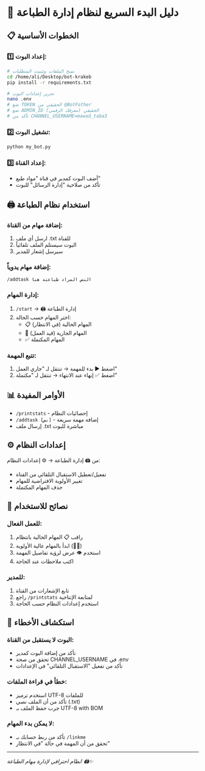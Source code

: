 # 🚀 دليل البدء السريع لنظام إدارة الطباعة

## 📋 الخطوات الأساسية

### 1️⃣ إعداد البوت:

```bash
# نسخ الملفات وتثبيت المتطلبات
cd /home/ali/Desktop/bot-krakeb
pip install -r requirements.txt

# تحرير إعدادات البوت
nano .env
# ضع TOKEN الحقيقي من @BotFather
# ضع ADMIN_ID الحقيقي (معرفك الرقمي)
# تأكد من CHANNEL_USERNAME=mawad_taba3
```

### 2️⃣ تشغيل البوت:

```bash
python my_bot.py
```

### 3️⃣ إعداد القناة:

- أضف البوت كمدير في قناة "مواد طبع"
- تأكد من صلاحية "إدارة الرسائل" للبوت

## 🖨️ استخدام نظام الطباعة

### إضافة مهام من القناة:

1. ارسل أي ملف .txt للقناة
2. البوت سيستلم الملف تلقائياً
3. سيرسل إشعار للمدير

### إضافة مهام يدوياً:

```
/addtask النص المراد طباعته هنا
```

### إدارة المهام:

1. `/start` → 🖨️ إدارة الطباعة
2. اختر المهام حسب الحالة:
   - 📋 المهام الحالية (في الانتظار)
   - 🔄 المهام الجارية (قيد العمل)
   - ✅ المهام المكتملة

### تتبع المهمة:

1. اضغط ▶️ بدء للمهمة → تنتقل لـ "جاري العمل"
2. اضغط ✅ إنهاء عند الانتهاء → تنتقل لـ "مكتملة"

## 📊 الأوامر المفيدة

- `/printstats` - إحصائيات النظام
- `/addtask [نص]` - إضافة مهمة سريعة
- إرسال ملف .txt مباشرة للبوت

## ⚙️ إعدادات النظام

من 🖨️ إدارة الطباعة → ⚙️ إعدادات النظام:

- تفعيل/تعطيل الاستقبال التلقائي من القناة
- تغيير الأولوية الافتراضية للمهام
- حذف المهام المكتملة

## 🎯 نصائح للاستخدام

### للعمل الفعال:

1. راقب 📋 المهام الحالية بانتظام
2. ابدأ بالمهام عالية الأولوية (🔴🚨)
3. استخدم 👁️ عرض لرؤية تفاصيل المهمة
4. اكتب ملاحظات عند الحاجة

### للمدير:

1. تابع الإشعارات من القناة
2. راجع `/printstats` لمتابعة الإنتاجية
3. استخدم إعدادات النظام حسب الحاجة

## 🔧 استكشاف الأخطاء

### البوت لا يستقبل من القناة:

- تأكد من إضافة البوت كمدير
- تحقق من صحة CHANNEL_USERNAME في .env
- تأكد من تفعيل "الاستقبال التلقائي" في الإعدادات

### خطأ في قراءة الملفات:

- استخدم ترميز UTF-8 للملفات
- تأكد من أن الملف نصي (.txt)
- جرب حفظ الملف بـ UTF-8 with BOM

### لا يمكن بدء المهام:

- تأكد من ربط حسابك بـ `/linkme`
- تحقق من أن المهمة في حالة "في الانتظار"

---

_نظام احترافي لإدارة مهام الطباعة! 🖨️✨_
